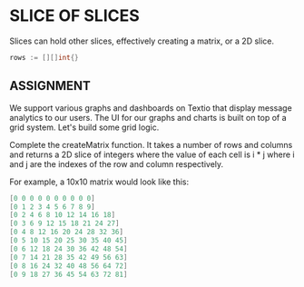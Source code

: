 # SLICE OF SLICES
Slices can hold other slices, effectively creating a matrix, or a 2D slice.

```go
rows := [][]int{}
```

## ASSIGNMENT
We support various graphs and dashboards on Textio that display message analytics to our users. The UI for our graphs and charts is built on top of a grid system. Let's build some grid logic.

Complete the createMatrix function. It takes a number of rows and columns and returns a 2D slice of integers where the value of each cell is i * j where i and j are the indexes of the row and column respectively.

For example, a 10x10 matrix would look like this:

```go
[0 0 0 0 0 0 0 0 0 0] 
[0 1 2 3 4 5 6 7 8 9] 
[0 2 4 6 8 10 12 14 16 18] 
[0 3 6 9 12 15 18 21 24 27] 
[0 4 8 12 16 20 24 28 32 36] 
[0 5 10 15 20 25 30 35 40 45] 
[0 6 12 18 24 30 36 42 48 54] 
[0 7 14 21 28 35 42 49 56 63] 
[0 8 16 24 32 40 48 56 64 72] 
[0 9 18 27 36 45 54 63 72 81] 
```